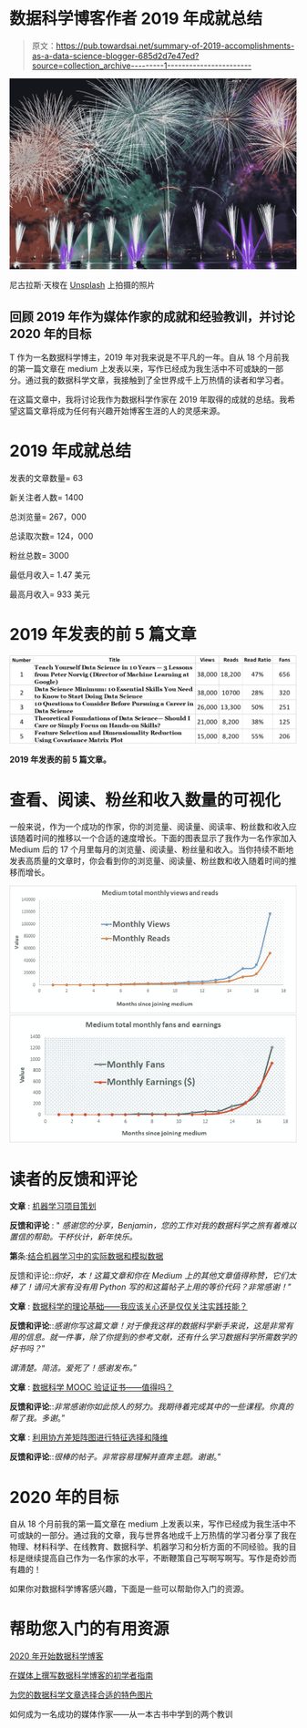 # 数据科学博客作者 2019 年成就总结

> 原文：<https://pub.towardsai.net/summary-of-2019-accomplishments-as-a-data-science-blogger-685d2d7e47ed?source=collection_archive---------1----------------------->

![](img/65a1f0f2d781e03569c083cc4614ee64.png)

尼古拉斯·天梭在 [Unsplash](https://unsplash.com?utm_source=medium&utm_medium=referral) 上拍摄的照片

## 回顾 2019 年作为媒体作家的成就和经验教训，并讨论 2020 年的目标

T 作为一名数据科学博主，2019 年对我来说是不平凡的一年。自从 18 个月前我的第一篇文章在 medium 上发表以来，写作已经成为我生活中不可或缺的一部分。通过我的数据科学文章，我接触到了全世界成千上万热情的读者和学习者。

在这篇文章中，我将讨论我作为数据科学作家在 2019 年取得的成就的总结。我希望这篇文章将成为任何有兴趣开始博客生涯的人的灵感来源。

# 2019 年成就总结

发表的文章数量= 63

新关注者人数= 1400

总浏览量= 267，000

总读取次数= 124，000

粉丝总数= 3000

最低月收入= 1.47 美元

最高月收入= 933 美元

# 2019 年发表的前 5 篇文章

![](img/d80f0195c8deaf0e8d39d360eee9afd7.png)

**2019 年发表的前 5 篇文章。**

# 查看、阅读、粉丝和收入数量的可视化

一般来说，作为一个成功的作家，你的浏览量、阅读量、阅读率、粉丝数和收入应该随着时间的推移以一个合适的速度增长。下面的图表显示了我作为一名作家加入 Medium 后的 17 个月里每月的浏览量、阅读量、粉丝量和收入。当你持续不断地发表高质量的文章时，你会看到你的浏览量、阅读量、粉丝数和收入随着时间的推移而增长。

![](img/03189001795cff6ce6c2e571377bc6c4.png)![](img/e7e7fcb2eae73ef430a758edc1da1c98.png)

# 读者的反馈和评论

**文章** : [机器学习项目策划](https://towardsdatascience.com/machine-learning-project-planning-71bdb3a44349)

**反馈和评论** : " *感谢您的分享，Benjamin，您的工作对我的数据科学之旅有着难以置信的帮助。干杯伙计，新年快乐。*

**第**条:[结合机器学习中的实际数据和模拟数据](https://towardsdatascience.com/combining-actual-data-with-simulated-data-in-machine-learning-fa07a68b9640)

反馈和评论::*你好，本！这篇文章和你在 Medium 上的其他文章值得称赞，它们太棒了！请问大家有没有用 Python 写的和这篇帖子上用的等价代码？非常感谢！*”

**文章** : [数据科学的理论基础——我应该关心还是仅仅关注实践技能？](https://towardsdatascience.com/theoretical-foundations-of-data-science-should-i-care-or-simply-focus-on-hands-on-skills-c53fb0caba66)

**反馈和评论**::*感谢你写这篇文章！对于像我这样的数据科学新手来说，这是非常有用的信息。就一件事，除了你提到的参考文献，还有什么学习数据科学所需数学的好书吗？*”

*谓清楚。简洁。爱死了！感谢发布。*”

**文章** : [数据科学 MOOC 验证证书——值得吗？](https://towardsdatascience.com/data-science-mooc-verified-certificate-is-it-worth-it-5d60a6e574e0)

**反馈和评论**::*非常感谢你如此惊人的努力。我期待着完成其中的一些课程。你真的帮了我。多谢*。”

**文章** : [利用协方差矩阵图进行特征选择和降维](https://medium.com/towards-artificial-intelligence/feature-selection-and-dimensionality-reduction-using-covariance-matrix-plot-b4c7498abd07)

**反馈和评论**::*很棒的帖子。非常容易理解并直奔主题。谢谢*。”

# 2020 年的目标

自从 18 个月前我的第一篇文章在 medium 上发表以来，写作已经成为我生活中不可或缺的一部分。通过我的文章，我与世界各地成千上万热情的学习者分享了我在物理、材料科学、在线教育、数据科学、机器学习和分析方面的不同经验。我的目标是继续提高自己作为一名作家的水平，不断鞭策自己写啊写啊写。写作是奇妙而有趣的！

如果你对数据科学博客感兴趣，下面是一些可以帮助你入门的资源。

# 帮助您入门的有用资源

[2020 年开始数据科学博客](https://medium.com/towards-artificial-intelligence/start-data-science-blogging-in-2020-70a6336b3503)

[在媒体上撰写数据科学博客的初学者指南](https://medium.com/towards-artificial-intelligence/beginners-guide-to-writing-data-science-blogs-on-medium-a74774cf8f66)

[为您的数据科学文章选择合适的特色图片](https://medium.com/towards-artificial-intelligence/choose-the-right-featured-image-for-your-data-science-article-e101719600cf)

如何成为一名成功的媒体作家——从一本古书中学到的两个教训